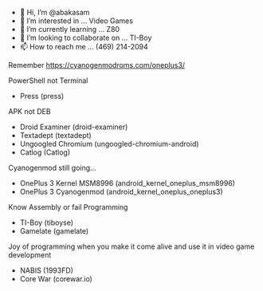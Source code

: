 - 👋 Hi, I’m @abakasam
- 👀 I’m interested in ... Video Games
- 🌱 I’m currently learning ... Z80
- 💞️ I’m looking to collaborate on ... TI-Boy
- 📫 How to reach me ... (469) 214-2094

Remember https://cyanogenmodroms.com/oneplus3/

PowerShell not Terminal
* Press (press)

APK not DEB
* Droid Examiner (droid-examiner)
* Textadept (textadept)
* Ungoogled Chromium (ungoogled-chromium-android)
* Catlog (Catlog)

Cyanogenmod still going...
* OnePlus 3 Kernel MSM8996 (android_kernel_oneplus_msm8996)
* OnePlus 3 Cyanogenmod (android_kernel_oneplus_oneplus3)

Know Assembly or fail Programming
* TI-Boy (tiboyse)
* Gamelate (gamelate)

Joy of programming when you make it come alive and use it in video game development
* NABIS (1993FD)
* Core War (corewar.io)

<!---
abakasam/abakasam is a ✨ special ✨ repository because its `README.md` (this file) appears on your GitHub profile.
You can click the Preview link to take a look at your changes.
--->
